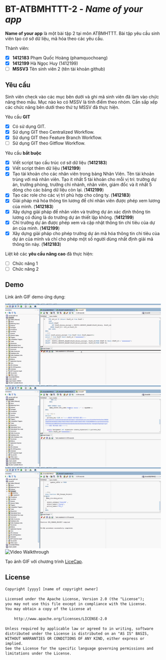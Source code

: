 # BT-ATBMHTTT-2 - *Name of your app*

**Name of your app** là một bài tập 2 tại môn ATBMHTTT. Bài tập yêu cầu sinh viên tạo cơ sở dữ liệu, mã hóa theo các yêu cầu.

Thành viên:
* [X] **1412183** Phạm Quốc Hoàng (phamquochoang)
* [X] **1412199**  Hà Ngọc Huy (1412199) 
* [ ] **MSSV3** Tên sinh viên 2 (tên tài khoản github)

## Yêu cầu

Sinh viên check vào các mục bên dưới và ghi mã sinh viên đã làm vào chức năng theo mẫu. Mục nào ko có MSSV là tính điểm theo nhóm. Cần sắp xếp các chức năng bên dưới theo thứ tự MSSV đã thực hiện.

Yêu cầu **GIT**
* [X] Có sử dụng GIT.
* [X] Sử dụng GIT theo Centralized Workflow.
* [X] Sử dụng GIT theo Feature Branch Workflow.
* [ ] Sử dụng GIT theo Gitflow Workflow.

Yêu cầu **bắt buộc**
* [X] Viết script tạo cấu trúc cơ sở dữ liệu (**1412183**)
* [X] Viết script thêm dữ liệu (**1412199**)
* [X] Tạo tài khoản cho các nhân viên trong bảng Nhân Viên. Tên tài khoản trùng với mã nhân viên. Tạo ít nhất 5 tài khoản cho mỗi vị trí: trưởng dự án, trưởng phòng, trưởng chi nhánh, nhân viên, giám đốc và ít nhất 5 dòng cho các bảng dữ liệu còn lại. (**1412199**)
* [X] Tạo các role cho các vị trí phù hợp cho công ty. (**1412183**)
* [X] Giải pháp mã hóa thông tin lương để chỉ nhân viên được phép xem lương của mình. (**1412183**)
* [X] Xây dựng giải pháp để nhân viên và trưởng dự án xác định thông tin lương có đúng là do trưởng dự án thiết lập không. (**1412199**)
* [X] Chỉ trưởng dự án được phép xem và cập nhật thông tin chi tiêu của dự án của mình. (**1412199**)
* [X] Xây dựng giải pháp cho phép trưởng dự án mã hóa thông tin chi tiêu của dự án của mình và chỉ cho phép một số người dùng nhất định giải mã thông tin này. (**1412183**)

Liệt kê các **yêu cầu nâng cao** đã thực hiện:
* [ ] Chức năng 1
* [ ] Chức năng 2

## Demo

Link ảnh GIF demo ứng dụng:

![Video Walkthrough](policy_01_1412183.gif)
![Video Walkthrough](policy_02_1412199.gif)
![Video Walkthrough](policy_03_1412199.gif)
![Video Walkthrough](policy_04_1412199.gif)

Tạo ảnh GIF với chương trình [LiceCap](http://www.cockos.com/licecap/).


## License

    Copyright [yyyy] [name of copyright owner]

    Licensed under the Apache License, Version 2.0 (the "License");
    you may not use this file except in compliance with the License.
    You may obtain a copy of the License at

        http://www.apache.org/licenses/LICENSE-2.0

    Unless required by applicable law or agreed to in writing, software
    distributed under the License is distributed on an "AS IS" BASIS,
    WITHOUT WARRANTIES OR CONDITIONS OF ANY KIND, either express or implied.
    See the License for the specific language governing permissions and
    limitations under the License.
